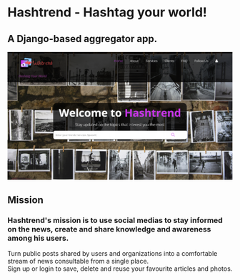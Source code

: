 # Hashtrend - Hashtag your world!
## A Django-based aggregator app.
![Hashtrend Homepage](https://github.com/emas89/HASHTREND/blob/master/source/hashtrend/hashtrend_app/static/hashtrend/images/thumbnail.png)

## Mission
### Hashtrend's mission is to use social medias to stay informed on the news, create and share knowledge and awareness among his users.
Turn public posts shared by users and organizations into a comfortable stream of news consultable from a single place. <br>
Sign up or login to save, delete and reuse your favourite articles and photos.
